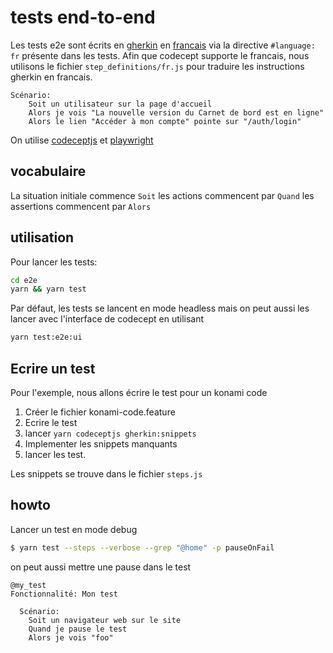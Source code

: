 # tests end-to-end

Les tests e2e sont écrits en [gherkin](https://cucumber.io/docs/gherkin/reference/) en [francais](https://cucumber.io/docs/gherkin/reference/#spoken-languages) via la directive `#language: fr` présente dans les tests. Afin que codecept supporte le francais, nous utilisons le fichier `step_definitions/fr.js` pour traduire les instructions gherkin en francais.

```gherkin
Scénario:
	Soit un utilisateur sur la page d'accueil
	Alors je vois "La nouvelle version du Carnet de bord est en ligne"
	Alors le lien "Accéder à mon compte" pointe sur "/auth/login"
```

On utilise [codeceptjs](https://codecept.io/) et [playwright](https://codecept.io/playwright/)

## vocabulaire

La situation initiale commence `Soit`
les actions commencent par `Quand`
les assertions commencent par `Alors`

## utilisation

Pour lancer les tests:

```sh
cd e2e
yarn && yarn test
```

Par défaut, les tests se lancent en mode headless mais on peut aussi les lancer avec l'interface de codecept en utilisant

```sh
yarn test:e2e:ui
```

## Ecrire un test

Pour l'exemple, nous allons écrire le test pour un konami code

1. Créer le fichier konami-code.feature
1. Ecrire le test
1. lancer `yarn codeceptjs gherkin:snippets`
1. Implementer les snippets manquants
1. lancer les test.

Les snippets se trouve dans le fichier `steps.js`

## howto

Lancer un test en mode debug

```sh
$ yarn test --steps --verbose --grep "@home" -p pauseOnFail
```

on peut aussi mettre une pause dans le test

```gherkin
@my_test
Fonctionnalité: Mon test

  Scénario:
    Soit un navigateur web sur le site
    Quand je pause le test
    Alors je vois "foo"
```

